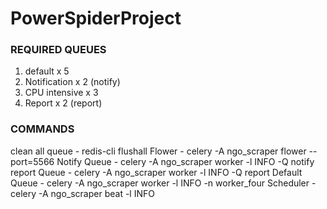 # PowerSpiderProject

### REQUIRED QUEUES 
1. default x 5 
2. Notification x 2  (notify) 
3. CPU intensive x 3 
4. Report x 2  (report)



### COMMANDS
clean all queue - redis-cli flushall
Flower - celery -A ngo_scraper flower --port=5566
Notify Queue - celery -A ngo_scraper worker -l INFO -Q notify
report Queue - celery -A ngo_scraper worker -l INFO -Q report
Default Queue - celery -A ngo_scraper worker -l INFO -n worker_four
Scheduler - celery -A ngo_scraper beat -l INFO